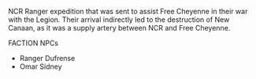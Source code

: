 NCR Ranger expedition that was sent to assist Free Cheyenne in their war with the Legion. Their arrival indirectly led to the destruction of New Canaan, as it was a supply artery between NCR and Free Cheyenne. 

FACTION NPCs
- Ranger Dufrense
- Omar Sidney